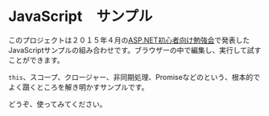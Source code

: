 # JavaScript　サンプル

このプロジェクトは２０１５年４月の[ASP.NET初心者向け勉強会](https://vshtc.doorkeeper.jp/events/22638)で発表したJavaScriptサンプルの組み合わせです。ブラウザーの中で編集し、実行して試すことができます。

`this`、スコープ、クロージャー、非同期処理、Promiseなどのという、根本的でよく躓くところを解き明かすサンプルです。

どうぞ、使ってみてください。
